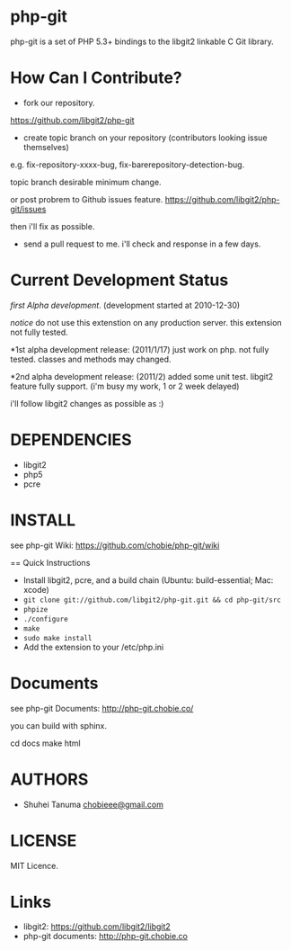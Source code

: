 php-git
=======================================================

php-git is a set of PHP 5.3+ bindings to the libgit2 linkable C Git library.

How Can I Contribute?
=======================================================

* fork our repository.

<https://github.com/libgit2/php-git>

* create topic branch on your repository (contributors looking issue
themselves)

e.g. fix-repository-xxxx-bug, fix-barerepository-detection-bug.

  topic branch desirable minimum change.

  or post probrem to Github issues feature.
  https://github.com/libgit2/php-git/issues

  then i'll fix as possible.

* send a pull request to me. i'll check and response in a few days.


Current Development Status
=======================================================

*first Alpha development*.
(development started at 2010-12-30)

*notice* do not use this extenstion on any production server. this extension not fully tested.

*1st alpha development release: (2011/1/17)
just work on php. not fully tested. classes and methods may changed.

*2nd alpha development release: (2011/2)
added some unit test. libgit2 feature fully support.
(i'm busy my work, 1 or 2 week delayed)

i'll follow libgit2 changes as possible as :)

DEPENDENCIES
=======================================================

* libgit2
* php5
* pcre

INSTALL
=======================================================

see php-git Wiki: <https://github.com/chobie/php-git/wiki>

== Quick Instructions

* Install libgit2, pcre, and a build chain (Ubuntu: build-essential; Mac: xcode)
* `git clone git://github.com/libgit2/php-git.git && cd php-git/src`
* `phpize`
* `./configure`
* `make`
* `sudo make install`
* Add the extension to your /etc/php.ini

Documents
=======================================================

see php-git Documents: <http://php-git.chobie.co/>

you can build with sphinx.

  cd docs
  make html

AUTHORS
=======================================================

* Shuhei Tanuma <chobieee@gmail.com>

LICENSE
=======================================================

MIT Licence.


Links
=======================================================

* libgit2: <https://github.com/libgit2/libgit2>
* php-git documents: <http://php-git.chobie.co>